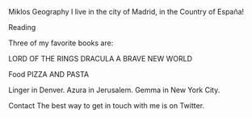 Miklos
Geography
I live in the city of Madrid, in the Country of España!

Reading

Three of my favorite books are:

LORD OF THE RINGS
DRACULA
A BRAVE NEW WORLD

Food
PIZZA AND PASTA

Linger in Denver.
Azura in Jerusalem.
Gemma in New York City.


Contact
The best way to get in touch with me is on Twitter.
